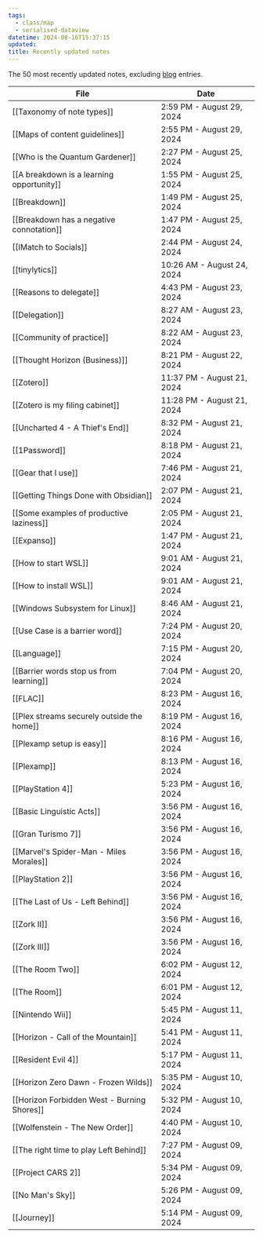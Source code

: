 ```yaml
---
tags:
  - class/map
  - serialised-dataview
datetime: 2024-08-16T15:37:15
updated: 
title: Recently updated notes
---
```

The 50 most recently updated notes, excluding [blog](/blog) entries.

<!-- QueryToSerialize: table default(date(updated),date(datetime)) as Date from "Quartz/notes" sort default(date(updated),date(datetime)) desc limit 50 -->
<!-- SerializedQuery: table default(date(updated),date(datetime)) as Date from "Quartz/notes" sort default(date(updated),date(datetime)) desc limit 50 -->

| File                                                                                                 | Date                       |
| ---------------------------------------------------------------------------------------------------- | -------------------------- |
| [[Taxonomy of note types]]                                   | 2:59 PM - August 29, 2024  |
| [[Maps of content guidelines]]                           | 2:55 PM - August 29, 2024  |
| [[Who is the Quantum Gardener]]                         | 2:27 PM - August 25, 2024  |
| [[A breakdown is a learning opportunity]]     | 1:55 PM - August 25, 2024  |
| [[Breakdown]]                                                             | 1:49 PM - August 25, 2024  |
| [[Breakdown has a negative connotation]]       | 1:47 PM - August 25, 2024  |
| [[IMatch to Socials]]                                             | 2:44 PM - August 24, 2024  |
| [[tinylytics]]                                                           | 10:26 AM - August 24, 2024 |
| [[Reasons to delegate]]                                         | 4:43 PM - August 23, 2024  |
| [[Delegation]]                                                           | 8:27 AM - August 23, 2024  |
| [[Community of practice]]                                     | 8:22 AM - August 23, 2024  |
| [[Thought Horizon (Business)]]                           | 8:21 PM - August 22, 2024  |
| [[Zotero]]                                                                   | 11:37 PM - August 21, 2024 |
| [[Zotero is my filing cabinet]]                         | 11:28 PM - August 21, 2024 |
| [[Uncharted 4 - A Thief's End]]                         | 8:32 PM - August 21, 2024  |
| [[1Password]]                                                             | 8:18 PM - August 21, 2024  |
| [[Gear that I use]]                                                 | 7:46 PM - August 21, 2024  |
| [[Getting Things Done with Obsidian]]             | 2:07 PM - August 21, 2024  |
| [[Some examples of productive laziness]]       | 2:05 PM - August 21, 2024  |
| [[Expanso]]                                                                 | 1:47 PM - August 21, 2024  |
| [[How to start WSL]]                                               | 9:01 AM - August 21, 2024  |
| [[How to install WSL]]                                           | 9:01 AM - August 21, 2024  |
| [[Windows Subsystem for Linux]]                         | 8:46 AM - August 21, 2024  |
| [[Use Case is a barrier word]]                           | 7:24 PM - August 20, 2024  |
| [[Language]]                                                               | 7:15 PM - August 20, 2024  |
| [[Barrier words stop us from learning]]         | 7:04 PM - August 20, 2024  |
| [[FLAC]]                                                                       | 8:23 PM - August 16, 2024  |
| [[Plex streams securely outside the home]]   | 8:19 PM - August 16, 2024  |
| [[Plexamp setup is easy]]                                     | 8:16 PM - August 16, 2024  |
| [[Plexamp]]                                                                 | 8:13 PM - August 16, 2024  |
| [[PlayStation 4]]                                                     | 5:23 PM - August 16, 2024  |
| [[Basic Linguistic Acts]]                                     | 3:56 PM - August 16, 2024  |
| [[Gran Turismo 7]]                                                   | 3:56 PM - August 16, 2024  |
| [[Marvel's Spider-Man - Miles Morales]]         | 3:56 PM - August 16, 2024  |
| [[PlayStation 2]]                                                     | 3:56 PM - August 16, 2024  |
| [[The Last of Us - Left Behind]]                       | 3:56 PM - August 16, 2024  |
| [[Zork II]]                                                                 | 3:56 PM - August 16, 2024  |
| [[Zork III]]                                                               | 3:56 PM - August 16, 2024  |
| [[The Room Two]]                                                       | 6:02 PM - August 12, 2024  |
| [[The Room]]                                                               | 6:01 PM - August 12, 2024  |
| [[Nintendo Wii]]                                                       | 5:45 PM - August 11, 2024  |
| [[Horizon - Call of the Mountain]]                   | 5:41 PM - August 11, 2024  |
| [[Resident Evil 4]]                                                 | 5:17 PM - August 11, 2024  |
| [[Horizon Zero Dawn - Frozen Wilds]]               | 5:35 PM - August 10, 2024  |
| [[Horizon Forbidden West - Burning Shores]] | 5:32 PM - August 10, 2024  |
| [[Wolfenstein - The New Order]]                         | 4:40 PM - August 10, 2024  |
| [[The right time to play Left Behind]]           | 7:27 PM - August 09, 2024  |
| [[Project CARS 2]]                                                   | 5:34 PM - August 09, 2024  |
| [[No Man's Sky]]                                                       | 5:26 PM - August 09, 2024  |
| [[Journey]]                                                                 | 5:14 PM - August 09, 2024  |
<!-- SerializedQuery END -->
